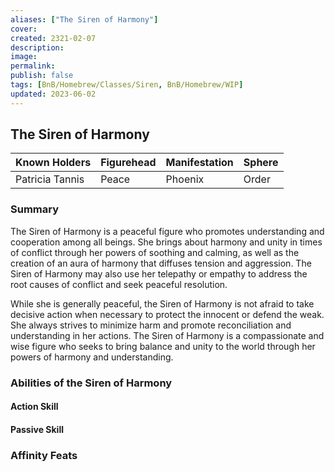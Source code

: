 ```yaml
---
aliases: ["The Siren of Harmony"]
cover: 
created: 2321-02-07
description: 
image: 
permalink: 
publish: false
tags: [BnB/Homebrew/Classes/Siren, BnB/Homebrew/WIP]
updated: 2023-06-02
---
```


## The Siren of Harmony

| Known Holders   | Figurehead | Manifestation | Sphere |
|-----------------|------------|---------------|--------|
| Patricia Tannis | Peace      | Phoenix       | Order  |

### Summary

The Siren of Harmony is a peaceful figure who promotes understanding and cooperation among all beings. She brings about harmony and unity in times of conflict through her powers of soothing and calming, as well as the creation of an aura of harmony that diffuses tension and aggression. The Siren of Harmony may also use her telepathy or empathy to address the root causes of conflict and seek peaceful resolution.

While she is generally peaceful, the Siren of Harmony is not afraid to take decisive action when necessary to protect the innocent or defend the weak. She always strives to minimize harm and promote reconciliation and understanding in her actions. The Siren of Harmony is a compassionate and wise figure who seeks to bring balance and unity to the world through her powers of harmony and understanding.

### Abilities of the Siren of Harmony

#### Action Skill

#### Passive Skill

### Affinity Feats
